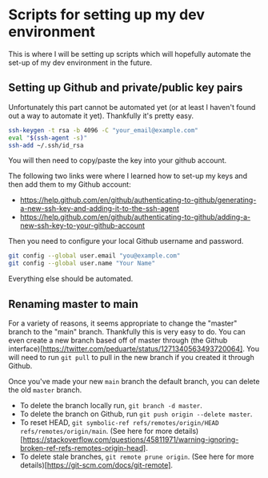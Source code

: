 # Scripts for setting up my dev environment
This is where I will be setting up scripts which will hopefully automate the set-up of my dev environment in the future.

## Setting up Github and private/public key pairs
Unfortunately this part cannot be automated yet (or at least I haven't found out a way to automate it yet). Thankfully it's pretty easy.

```bash
ssh-keygen -t rsa -b 4096 -C "your_email@example.com"
eval "$(ssh-agent -s)"
ssh-add ~/.ssh/id_rsa
```

You will then need to copy/paste the key into your github account.

The following two links were where I learned how to set-up my keys and then add them to my Github account:

* <https://help.github.com/en/github/authenticating-to-github/generating-a-new-ssh-key-and-adding-it-to-the-ssh-agent>
* <https://help.github.com/en/github/authenticating-to-github/adding-a-new-ssh-key-to-your-github-account>

Then you need to configure your local Github username and password.

```bash
git config --global user.email "you@example.com"
git config --global user.name "Your Name"
```

Everything else should be automated.

## Renaming master to main

For a variety of reasons, it seems appropriate to change the "master" branch to the "main" branch. Thankfully this is very easy to do. You can even create a new branch based off of master through (the Github interface)[https://twitter.com/peduarte/status/1271340563493720064]. You will need to run `git pull` to pull in the new branch if you created it through Github.

Once you've made your new `main` branch the default branch, you can delete the old `master` branch.

* To delete the branch locally run, `git branch -d master`. 
* To delete the branch on Github, run `git push origin --delete master`.
* To reset HEAD, `git symbolic-ref refs/remotes/origin/HEAD refs/remotes/origin/main`. (See here for more details)[https://stackoverflow.com/questions/45811971/warning-ignoring-broken-ref-refs-remotes-origin-head].
* To delete stale branches, `git remote prune origin`. (See here for more details)[https://git-scm.com/docs/git-remote].
